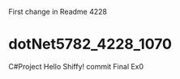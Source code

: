 ﻿First change in Readme 4228
# dotNet5782_4228_1070
C#Project
Hello Shiffy! 
commit Final Ex0 



 
